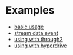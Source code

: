 # Examples

- [basic usage](basic-usage.js)
- [stream data event](data-event.js)
- [using with through2](through.js)
- [using with hyperdrive](hyperdrive.js)
